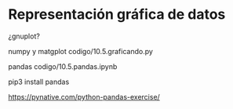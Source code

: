 # Representación gráfica de datos

¿gnuplot?

numpy y matgplot
codigo/10.5.graficando.py

pandas
codigo/10.5.pandas.ipynb

pip3 install pandas

https://pynative.com/python-pandas-exercise/

